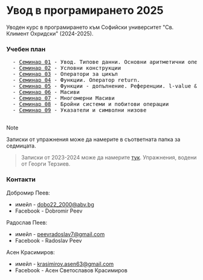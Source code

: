 # Увод в програмирането 2025

Уводен курс в програмирането към Софийски университет "Св. Климент Охридски" (2024-2025).

### Учебен план
<pre>
  - <a href="https://github.com/asen-krasimirov/Introduction-To-Programming-2025/tree/main/Seminar01">Семинар 01</a> - Увод. Типове данни. Основни аритметични операции. Вход и изход
  - <a href="https://github.com/asen-krasimirov/Introduction-To-Programming-2025/tree/main/Seminar02">Семинар 02</a> - Условни конструкции
  - <a href="https://github.com/asen-krasimirov/Introduction-To-Programming-2025/tree/main/Seminar03">Семинар 03</a> - Оператори за цикъл
  - <a href="https://github.com/asen-krasimirov/Introduction-To-Programming-2025/tree/main/Seminar04">Семинар 04</a> - Функции. Oператор return.
  - <a href="https://github.com/asen-krasimirov/Introduction-To-Programming-2025/tree/main/Seminar05">Семинар 05</a> - Функции - допълнение. Референции. l-value & r-value.
  - <a href="https://github.com/asen-krasimirov/Introduction-To-Programming-2025/tree/main/Seminar06">Семинар 06</a> - Масиви
  - <a href="https://github.com/asen-krasimirov/Introduction-To-Programming-2025/tree/main/Seminar07">Семинар 07</a> - Многомерни Масиви
  - <a href="https://github.com/asen-krasimirov/Introduction-To-Programming-2025/tree/main/Seminar08">Семинар 08</a> - Бройни системи и побитови операции
  - <a href="https://github.com/asen-krasimirov/Introduction-To-Programming-2025/tree/main/Seminar08">Семинар 09</a> - Указатели и символни низове
<!--   - <а href="https://github.com/asen-krasimirov/Introduction-To-Programming-2025/tree/main/Seminar10">Семинар 10</а> - Указатели -->
</pre>

> [!NOTE]
> Записки от упражнения може да намерите в съответната папка за седмицата.

> Записки от 2023-2024 може да намерите <a href="https://github.com/GeorgiTerziev02/Introduction_to_programming_FMI/tree/main">тук</a>. Упражнения, водени от Георги Терзиев.

### Контакти
Добромир Пеев: 
-  имейл - dobo22_2000@abv.bg 
-  Facebook - Dobromir Peev 

Радослав Пеев:
- имейл - peevradoslav7@gmail.com
- Facebook - Radoslav Peev

Асен Красимиров: 
- имейл - krasimirov.asen63@gmail.com
- Facebook - Асен Светославов Красимиров
